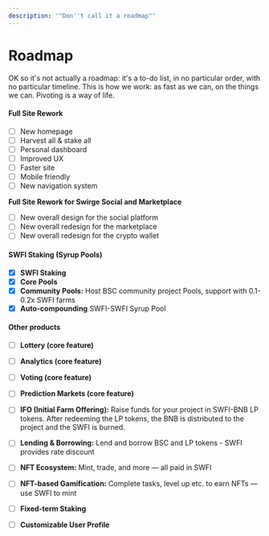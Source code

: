```yaml
---
description: '"Don''t call it a roadmap"'
---
```


# Roadmap

OK so it's not actually a roadmap: it's a to-do list, in no particular order, with no particular timeline. This is how we work: as fast as we can, on the things we can. Pivoting is a way of life.

#### **Full Site Rework** <a id="full-site-rework"></a>

* [ ] New homepage
* [ ] Harvest all & stake all
* [ ] Personal dashboard
* [ ] Improved UX
* [ ] Faster site
* [ ] Mobile friendly
* [ ] New navigation system

**Full Site Rework for Swirge Social and Marketplace**

* [ ] New overall design for the social platform
* [ ] New overall redesign for the marketplace
* [ ] New overall redesign for the crypto wallet

#### **SWFI Staking \(Syrup Pools\)**

* [x] **SWFI Staking**
* [x] **Core Pools**
* [x] **Community Pools:** Host BSC community project Pools, support with 0.1-0.2x SWFI farms
* [x] **Auto-compounding** SWFI-SWFI Syrup Pool

#### Other products <a id="other-products"></a>

* [ ] **Lottery \(core feature\)**
* [ ] **Analytics \(core feature\)**
* [ ] **Voting \(core feature\)**
* [ ] **Prediction Markets \(core feature\)**
* [ ] **IFO \(Initial Farm Offering\):** Raise funds for your project in SWFI-BNB LP tokens. After redeeming the LP tokens, the BNB is distributed to the project and the SWFI is burned.
* [ ] **Lending & Borrowing:** Lend and borrow BSC and LP tokens - SWFI provides rate discount
* [ ] **NFT Ecosystem:** Mint, trade, and more — all paid in SWFI
* [ ] **NFT-based Gamification:** Complete tasks, level up etc. to earn NFTs — use SWFI to mint
* [ ] **Fixed-term Staking**
* [ ] **Customizable User Profile**

